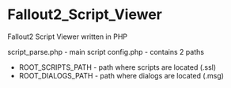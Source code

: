 # Fallout2_Script_Viewer
Fallout2 Script Viewer written in PHP

script_parse.php - main script
config.php - contains 2 paths
- ROOT_SCRIPTS_PATH - path where scripts are located (.ssl)
- ROOT_DIALOGS_PATH - path where dialogs are located (.msg)
